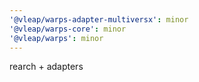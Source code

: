 ```yaml
---
'@vleap/warps-adapter-multiversx': minor
'@vleap/warps-core': minor
'@vleap/warps': minor
---
```


rearch + adapters
